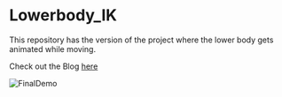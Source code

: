 # Lowerbody_IK

This repository has the version of the project where the lower body gets animated while moving.

Check out the Blog [here](https://blog.immersive-insiders.com/animate-avatar-for-vr-in-unity/) 

![FinalDemo](https://user-images.githubusercontent.com/94760299/153805304-6ec38222-4e7d-4c26-af0e-3cbd78c5ee8b.gif)
